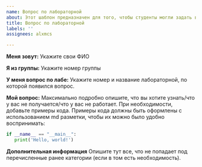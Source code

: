 ```yaml
---
name: Вопрос по лабораторной
about: Этот шаблон предназначен для того, чтобы студенты могли задать вопрос по лабораторной
title: Вопрос по лабораторной
labels: ''
assignees: alxmcs

---
```


**Меня зовут:**
Укажите свои ФИО

**Я из группы:**
Укажите номер группы

**У меня вопрос по лабе:**
Укажите номер и название лабораторной, по которой появился вопрос.

**Мой вопрос:**
Максимально подробно опишите, что вы хотите узнать/что у вас не получается/что у вас не работает. При необходимости, добавьте примеры кода. Примеры кода должны быть оформлены с использованием md разметки, чтобы их можно было удобно  воспринимать:

```py
if __name__ == "__main__":
   print('Hello, world!')
```

**Дополнительная информация**
Опишите тут все, что не попадает под перечисленные ранее категории (если в том есть необходимость).

